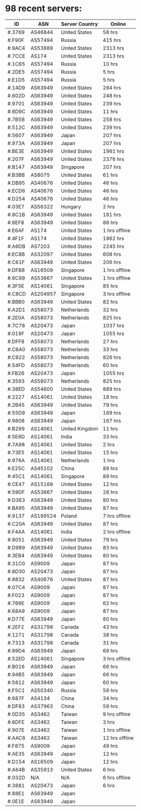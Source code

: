 # 98 recent servers:

| ID | ASN | Server Country | Online |
| ------ | ------ | ------ | ------ |
| #.3769 | AS46844 | United States | 58 hrs |
| #.F90F | AS57494 | Russia | 415 hrs |
| #.9AC4 | AS53889 | United States | 2313 hrs |
| #.7CCE | AS174 | United States | 2313 hrs |
| #.1C65 | AS57494 | Russia | 10 hrs |
| #.2DE5 | AS57494 | Russia | 5 hrs |
| #.E1D5 | AS57494 | Russia | 5 hrs |
| #.14D9 | AS63949 | United States | 284 hrs |
| #.602D | AS63949 | United States | 248 hrs |
| #.9701 | AS63949 | United States | 239 hrs |
| #.6D9C | AS63949 | United States | 11 hrs |
| #.7B5B | AS63949 | United States | 258 hrs |
| #.512C | AS63949 | United States | 239 hrs |
| #.5607 | AS63949 | Japan | 207 hrs |
| #.973A | AS63949 | Japan | 207 hrs |
| #.BE3E | AS63949 | United States | 1961 hrs |
| #.207F | AS63949 | United States | 2376 hrs |
| #.B147 | AS63949 | Singapore | 207 hrs |
| #.B3BB | AS8075 | United States | 61 hrs |
| #.DB95 | AS40676 | United States | 46 hrs |
| #.ECD6 | AS40676 | United States | 46 hrs |
| #.D254 | AS40676 | United States | 46 hrs |
| #.03E7 | AS56322 | Hungary | 2 hrs |
| #.8C1B | AS63949 | United States | 181 hrs |
| #.6EF8 | AS63949 | United States | 86 hrs |
| #.E6AF | AS174 | United States | 1 hrs offline |
| #.4F1F | AS174 | United States | 1962 hrs |
| #.A6DB | AS7203 | United States | 2245 hrs |
| #.EC8B | AS32097 | United States | 608 hrs |
| #.C61F | AS63949 | United States | 206 hrs |
| #.DFB8 | AS16509 | Singapore | 1 hrs offline |
| #.6C99 | AS53667 | United States | 1 hrs offline |
| #.3F5E | AS14061 | Singapore | 85 hrs |
| #.C8CD | AS204957 | Singapore | 3 hrs offline |
| #.BBB0 | AS63949 | United States | 82 hrs |
| #.A2D1 | AS58073 | Netherlands | 32 hrs |
| #.2E0A | AS58073 | Netherlands | 825 hrs |
| #.7C78 | AS20473 | Japan | 1037 hrs |
| #.019F | AS20473 | Japan | 1055 hrs |
| #.DFF8 | AS58073 | Netherlands | 27 hrs |
| #.C6A0 | AS58073 | Netherlands | 33 hrs |
| #.C922 | AS58073 | Netherlands | 826 hrs |
| #.54FD | AS58073 | Netherlands | 60 hrs |
| #.FB26 | AS20473 | Japan | 1055 hrs |
| #.3593 | AS58073 | Netherlands | 825 hrs |
| #.38ED | AS54600 | United States | 889 hrs |
| #.2227 | AS14061 | United States | 18 hrs |
| #.2B45 | AS63949 | United States | 79 hrs |
| #.55D9 | AS63949 | Japan | 169 hrs |
| #.9808 | AS63949 | Japan | 167 hrs |
| #.B299 | AS14061 | United Kingdom | 11 hrs |
| #.5E6D | AS14061 | India | 33 hrs |
| #.7A98 | AS14061 | United States | 2 hrs |
| #.73E5 | AS14061 | United States | 15 hrs |
| #.976A | AS14061 | Netherlands | 1 hrs |
| #.E25C | AS45102 | China | 89 hrs |
| #.45C1 | AS14061 | Singapore | 89 hrs |
| #.CE47 | AS15169 | United States | 12 hrs |
| #.59DF | AS53667 | United States | 26 hrs |
| #.D363 | AS63949 | United States | 80 hrs |
| #.BA95 | AS63949 | United States | 87 hrs |
| #.9137 | AS199524 | Poland | 7 hrs offline |
| #.C20A | AS63949 | United States | 87 hrs |
| #.F4AA | AS14061 | India | 2 hrs offline |
| #.8051 | AS63949 | United States | 79 hrs |
| #.D989 | AS63949 | United States | 83 hrs |
| #.3EB4 | AS63949 | United States | 80 hrs |
| #.31C0 | AS9009 | Japan | 87 hrs |
| #.8D30 | AS20473 | Japan | 87 hrs |
| #.8832 | AS40676 | United States | 87 hrs |
| #.07C4 | AS9009 | Japan | 87 hrs |
| #.F023 | AS9009 | Japan | 87 hrs |
| #.766E | AS9009 | Japan | 62 hrs |
| #.68A9 | AS9009 | Japan | 87 hrs |
| #.D77E | AS63949 | Japan | 80 hrs |
| #.2EF2 | AS31798 | Canada | 43 hrs |
| #.1271 | AS31798 | Canada | 38 hrs |
| #.7313 | AS31798 | Canada | 31 hrs |
| #.89D4 | AS63949 | Japan | 69 hrs |
| #.52ED | AS14061 | Singapore | 3 hrs offline |
| #.B016 | AS63949 | Japan | 66 hrs |
| #.94B5 | AS63949 | Japan | 66 hrs |
| #.5812 | AS63949 | Japan | 60 hrs |
| #.F5C1 | AS50340 | Russia | 58 hrs |
| #.687F | AS4134 | China | 34 hrs |
| #.DF83 | AS37963 | China | 59 hrs |
| #.0D35 | AS3462 | Taiwan | 9 hrs offline |
| #.6DFE | AS3462 | Taiwan | 3 hrs |
| #.907E | AS3462 | Taiwan | 1 hrs offline |
| #.AAC6 | AS3462 | Taiwan | 12 hrs offline |
| #.F875 | AS9009 | Japan | 49 hrs |
| #.AE35 | AS63949 | Japan | 12 hrs |
| #.D154 | AS16509 | Japan | 12 hrs |
| #.A64B | AS35913 | United States | 6 hrs |
| #.032D | N/A | N/A | 6 hrs offline |
| #.3881 | AS20473 | Japan | 6 hrs |
| #.88E1 | AS63949 | Japan | |
| #.0E1E | AS63949 | Japan | |


